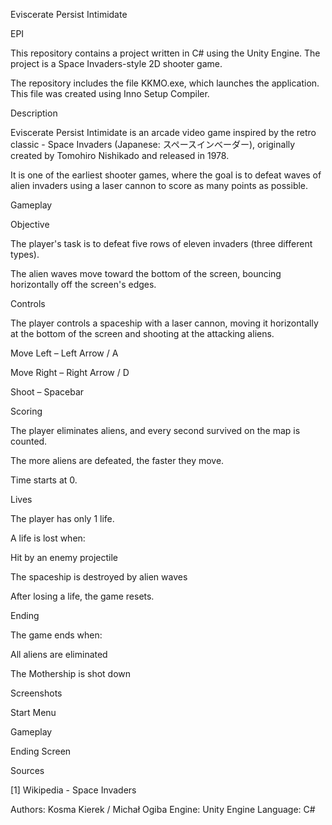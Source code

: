 Eviscerate Persist Intimidate

EPI

This repository contains a project written in C# using the Unity Engine. The project is a Space Invaders-style 2D shooter game.

The repository includes the file KKMO.exe, which launches the application. This file was created using Inno Setup Compiler.

Description

Eviscerate Persist Intimidate is an arcade video game inspired by the retro classic - Space Invaders (Japanese: スペースインベーダー), originally created by Tomohiro Nishikado and released in 1978.

It is one of the earliest shooter games, where the goal is to defeat waves of alien invaders using a laser cannon to score as many points as possible.



Gameplay

Objective

The player's task is to defeat five rows of eleven invaders (three different types).

The alien waves move toward the bottom of the screen, bouncing horizontally off the screen's edges.

Controls

The player controls a spaceship with a laser cannon, moving it horizontally at the bottom of the screen and shooting at the attacking aliens.

Move Left – Left Arrow / A

Move Right – Right Arrow / D

Shoot – Spacebar

Scoring

The player eliminates aliens, and every second survived on the map is counted.

The more aliens are defeated, the faster they move.

Time starts at 0.

Lives

The player has only 1 life.

A life is lost when:

Hit by an enemy projectile

The spaceship is destroyed by alien waves

After losing a life, the game resets.

Ending

The game ends when:

All aliens are eliminated

The Mothership is shot down

Screenshots

Start Menu


Gameplay


Ending Screen


Sources

[1] Wikipedia - Space Invaders

Authors: Kosma Kierek / Michał Ogiba
Engine: Unity Engine
Language: C#

